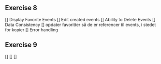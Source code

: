 ## Exercise 8
[] Display Favorite Events
[] Edit created events
[] Ability to Delete Events
[] Data Consistency
[] opdater favoritter så de er referencer til events, i stedet for kopier
[] Error handling

## Exercise 9
[]
[]
[]

